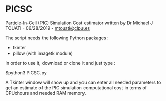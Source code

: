 # PICSC
Particle-In-Cell (PIC) Simulation Cost estimator
written by Dr Michael J TOUATI - 06/28/2019 - 
mtouati@clpu.es

The script needs the following Python packages :

- tkinter
- pillow (with imagetk module)

In order to use it, download or clone it and just type :

$python3 PICSC.py

A Tkinter window will show up and you can enter all needed parameters to get an estimate of the PIC simulation computational cost in terms of CPUxhours and needed RAM memory.
